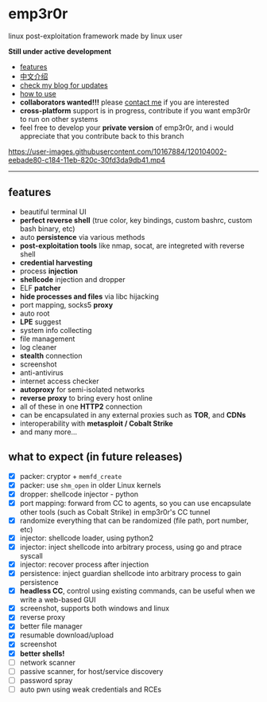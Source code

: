 # emp3r0r
linux post-exploitation framework made by linux user

**Still under active development**

- [features](./FEATURES.md)
- [中文介绍](https://www.freebuf.com/sectool/259079.html)
- [check my blog for updates](https://jm33.me/emp3r0r-0x00.html)
- [how to use](https://github.com/jm33-m0/emp3r0r/wiki)
- **collaborators wanted!!!** please [contact me](https://jm33.me/pages/got-something-to-say.html) if you are interested
- **cross-platform** support is in progress, contribute if you want emp3r0r to run on other systems
- feel free to develop your **private version** of emp3r0r, and i would appreciate that you contribute back to this branch


https://user-images.githubusercontent.com/10167884/120104002-eebade80-c184-11eb-820c-30fd3da9db41.mp4

----------

## features

* beautiful terminal UI
* **perfect reverse shell** (true color, key bindings, custom bashrc, custom bash binary, etc)
* auto **persistence** via various methods
* **post-exploitation tools** like nmap, socat, are integreted with reverse shell
* **credential harvesting**
* process **injection**
* **shellcode** injection and dropper
* ELF **patcher**
* **hide processes and files** via libc hijacking
* port mapping, socks5 **proxy**
* auto root
* **LPE** suggest
* system info collecting
* file management
* log cleaner
* **stealth** connection
* screenshot
* anti-antivirus
* internet access checker
* **autoproxy** for semi-isolated networks
* **reverse proxy** to bring every host online
* all of these in one **HTTP2** connection
* can be encapsulated in any external proxies such as **TOR**, and **CDNs**
* interoperability with **metasploit / Cobalt Strike**
* and many more...

## what to expect (in future releases)

- [x] packer: cryptor + `memfd_create`
- [x] packer: use `shm_open` in older Linux kernels
- [x] dropper: shellcode injector - python
- [x] port mapping: forward from CC to agents, so you can use encapsulate other tools (such as Cobalt Strike) in emp3r0r's CC tunnel
- [x] randomize everything that can be randomized (file path, port number, etc)
- [x] injector: shellcode loader, using python2
- [x] injector: inject shellcode into arbitrary process, using go and ptrace syscall
- [x] injector: recover process after injection
- [x] persistence: inject guardian shellcode into arbitrary process to gain persistence
- [x] **headless CC**, control using existing commands, can be useful when we write a web-based GUI
- [x] screenshot, supports both windows and linux
- [x] reverse proxy
- [x] better file manager
- [x] resumable download/upload
- [x] screenshot
- [x] **better shells!**
- [ ] network scanner
- [ ] passive scanner, for host/service discovery
- [ ] password spray
- [ ] auto pwn using weak credentials and RCEs
